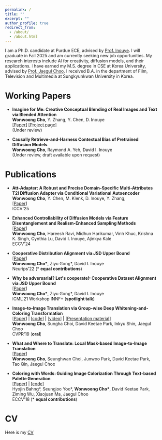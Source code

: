 ```yaml
---
permalink: /
title: ""
excerpt: ""
author_profile: true
redirect_from: 
  - /about/
  - /about.html
---
```


I am a Ph.D. candidate at Purdue ECE, advised by [Prof. Inouye](https://www.davidinouye.com/). I will graduate in Fall 2025 and am currently seeking new job opportunities. My research interests include AI for creativity, diffusion models, and their applications. I have earned my M.S. degree in CSE at Korea University, advised by [Prof. Jaegul Choo](https://sites.google.com/site/jaegulchoo/). I received B.A. in the department of Film, Television and Multimedia at Sungkyunkwan University in Korea. 


Working Papers
======

- **Imagine for Me: Creative Conceptual Blending of Real Images and Text via Blended Attention** <br/>
**Wonwoong Cho**, Y. Zhang, Y. Chen, D. Inouye <br/>
[[Paper](https://arxiv.org/pdf/2506.24085)] [[Project page](https://imagineforme.github.io/)] <br/>
(Under review) <br/>


- **Causally Retrieve-and-Harness Contextual Bias of Pretrained Diffusion Models** <br/>
**Wonwoong Cho**, Raymond A. Yeh, David I. Inouye <br/>
(Under review, draft available upon request) <br/>


Publications
======
- **Att-Adapter: A Robust and Precise Domain-Specific Multi-Attributes T2I Diffusion Adapter via Conditional Variational Autoencoder** <br/>
**Wonwoong Cho**, Y. Chen, M. Klenk, D. Inouye, Y. Zhang, <br/>
[[Paper](https://arxiv.org/abs/2503.11937)] <br/>
ICCV'25 <br/>


- **Enhanced Controllability of Diffusion Models via Feature Disentanglement and Realism-Enhanced Sampling Methods** <br/>
[[Paper](https://arxiv.org/abs/2302.14368)] <br/>
**Wonwoong Cho**, Hareesh Ravi, Midhun Harikumar, Vinh Khuc, Krishna K. Singh, Cynthia Lu, David I. Inouye, Ajinkya Kale<br/>
ECCV'24 <br/>

- **Cooperative Distribution Alignment via JSD Upper Bound** <br/>
[[Paper](https://arxiv.org/abs/2207.02286)] <br/>
**Wonwoong Cho\***, Ziyu Gong\*, David I. Inouye<br/>
Neurips'22 (\* **equal contributions**)<br/>


- **Why be adversarial? Let's cooperate!: Cooperative Dataset Alignment via JSD Upper Bound** <br/>
[[Paper](https://openreview.net/forum?id=_l8XYZe88K4)] <br/>
**Wonwoong Cho\***, Ziyu Gong\*, David I. Inouye<br/>
ICML'21 Workshop INNF+ (**spotlight talk**)<br/>


- **Image-to-Image Translation via Group-wise Deep Whitening-and-Coloring Transformation** <br/>
[[Paper](https://arxiv.org/abs/1812.09912)] | [[code](https://github.com/WonwoongCho/GDWCT)] | [[video](https://youtu.be/PzALQZOy09c?t=364)] | [[Presentation material](https://drive.google.com/open?id=1Kkk0eYMV-ntqrCvb2vmdPSkZqla5Ix4W)]<br/>
**Wonwoong Cho**, Sungha Choi, David Keetae Park, Inkyu Shin, Jaegul Choo<br/>
CVPR'19 (**oral**)<br/>

- **What and Where to Translate: Local Mask-based Image-to-Image Translation** <br/>
[[Paper](https://arxiv.org/abs/1906.03598)]<br/>
**Wonwoong Cho**, Seunghwan Choi, Junwoo Park, David Keetae Park, Tao Qin, Jaegul Choo<br/>

- **Coloring with Words: Guiding Image Colorization Through Text-based Palette Generation**<br/>
[[Paper](https://arxiv.org/abs/1804.04128)] | [[code](https://github.com/awesome-davian/Text2Colors)]<br/>
Hyojin Bahng\*, Seungjoo Yoo\*, **Wonwoong Cho\***, David Keetae Park, Ziming Wu, Xiaojuan Ma, Jaegul Choo<br/>
ECCV'18 (\* **equal contributions**)<br/>




<!-- | <figure style="width: 120px"> <img src="{{ site.url }}{{ site.baseurl }}/images/cycada.jpg" alt=""> </figure> | **CyCADA: Cycle-Consistent Adversarial Domain Adaptation**<br/>Judy Hoffman, Eric Tzeng, **Taesung Park**, Jun-Yan Zhu, Phillip Isola, Kate Saenko, Alexei Efros, Trevor Darrell<br/>ICML 2018<br/>[paper](https://arxiv.org/pdf/1711.03213.pdf) \| [code](https://github.com/jhoffman/cycada_release) | -->
<!-- | <figure style="width: 120px"> <img src="{{ site.url }}{{ site.baseurl }}/images/humanioc.png" alt=""> </figure> |  **Inverse Optimal Control for Humanoid Locomotion**<br/>**Taesung Park**, Sergey Levine<br/>RSS Workshop on Inverse Optimal Control & Robotic Learning from Demonstration, 2013<br/>[Paper]({{ site.url }}{{ site.baseurl }}/files/humanioc.pdf)| -->


CV
======

Here is my [CV](https://drive.google.com/file/d/1zXnInUXTyLw7Cgm4QfZbLByS-q2TSJOL/view?usp=share_link)

<!-- Here's my [CV]({{ site.url }}{{ site.baseurl }}/files/CV_TaesungPark_20190318.pdf) -->
